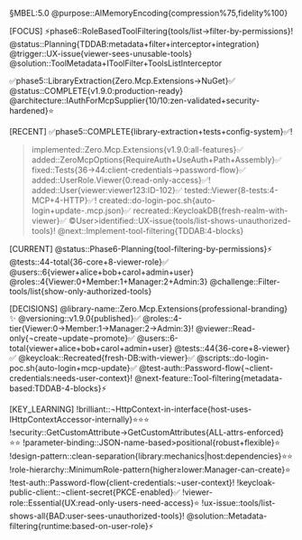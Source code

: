 §MBEL:5.0
@purpose::AIMemoryEncoding{compression%75,fidelity%100}

[FOCUS]
⚡phase6::RoleBasedToolFiltering{tools/list→filter-by-permissions}!
@status::Planning{TDDAB:metadata+filter+interceptor+integration}
@trigger::UX-issue{viewer-sees-unusable-tools}
@solution::ToolMetadata+IToolFilter+ToolsListInterceptor

✅phase5::LibraryExtraction{Zero.Mcp.Extensions→NuGet}✅
@status::COMPLETE{v1.9.0:production-ready}
@architecture::IAuthForMcpSupplier{10/10:zen-validated+security-hardened}⭐

[RECENT]
✅phase5::COMPLETE{library-extraction+tests+config-system}✅!
>implemented::Zero.Mcp.Extensions{v1.9.0:all-features}✅
>added::ZeroMcpOptions{RequireAuth+UseAuth+Path+Assembly}✅
>fixed::Tests{36→44:client-credentials→password-flow}✅
>added::UserRole.Viewer{0:read-only-access}✅!
>added::User{viewer:viewer123:ID-102}✅
>tested::Viewer{8-tests:4-MCP+4-HTTP}✅!
>created::do-login-poc.sh{auto-login+update-.mcp.json}✅
>recreated::KeycloakDB{fresh-realm-with-viewer}✅
©User>identified::UX-issue{tools/list-shows-unauthorized-tools}!
@next::Implement-tool-filtering{TDDAB:4-blocks}

[CURRENT]
@status::Phase6-Planning{tool-filtering-by-permissions}⚡
@tests::44-total{36-core+8-viewer-role}✅
@users::6{viewer+alice+bob+carol+admin+user}
@roles::4{Viewer:0+Member:1+Manager:2+Admin:3}
@challenge::Filter-tools/list{show-only-authorized-tools}

[DECISIONS]
@library-name::Zero.Mcp.Extensions{professional-branding}✨
@versioning::v1.9.0{published}✅
@roles::4-tier{Viewer:0→Member:1→Manager:2→Admin:3}!
@viewer::Read-only{¬create¬update¬promote}✅
@users::6-total{viewer+alice+bob+carol+admin+user}
@tests::44{36-core+8-viewer}✅
@keycloak::Recreated{fresh-DB:with-viewer}✅
@scripts::do-login-poc.sh{auto-login+mcp-update}✅
@test-auth::Password-flow{¬client-credentials:needs-user-context}!
@next-feature::Tool-filtering{metadata-based:TDDAB-4-blocks}⚡

[KEY_LEARNING]
!brilliant::¬HttpContext-in-interface{host-uses-IHttpContextAccessor-internally}⭐⭐⭐
!security::GetCustomAttribute→GetCustomAttributes{ALL-attrs-enforced}⭐⭐
!parameter-binding::JSON-name-based>positional{robust+flexible}⭐
!design-pattern::clean-separation{library:mechanics|host:dependencies}⭐⭐
!role-hierarchy::MinimumRole-pattern{higher≥lower:Manager-can-create}⭐
!test-auth::Password-flow{client-credentials:¬user-context}!
!keycloak-public-client::¬client-secret{PKCE-enabled}✅
!viewer-role::Essential{UX:read-only-users-need-access}⭐
!ux-issue::tools/list-shows-all{BAD:user-sees-unauthorized-tools}!
@solution::Metadata-filtering{runtime:based-on-user-role}⚡
